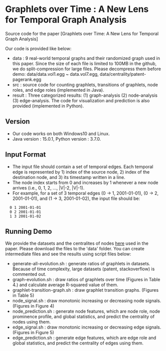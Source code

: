 # Graphlets over Time : A New Lens for Temporal Graph Analysis
Source code for the paper [Graphlets over Time: A New Lens for Temporal Graph Analysis]

Our code is provided like below:
* data : 9 real-world temporal graphs and their randomized graph used in this paper. Since the size of each file is limited to 100MB in the github, we do split-compression for large files. Please decompress them before demo: data/data.vol1.egg ~ data.vol7.egg, data/centrality/patent-pagerank.egg
* src : source code for counting graphlets, transitions of graphlets, node roles, and edge roles (implemented in Java).
* result : Three categorized results: (1) graph-analysis (2) node-analysis (3) edge-analysis. The code for visualization and prediction is also provided (implemented in Python). 

## Version
 * Our code works on both Windows10 and Linux. 
 * Java version : 15.0.1, Python version : 3.7.0.

## Input Format
 * The input file should contain a set of temporal edges. Each temporal edge is represented by 1) index of the source node, 2) index of the destination node, and 3) its timestamp written in a line.
 * The node index starts from 0 and increases by 1 whenever a new node arrives (i.e., 0, 1, 2, ..., |V|-2, |V|-1).
 * For example, for a set of 3 temporal edges (0 → 1, 2001-01-01), (0 → 2, 2001-01-01), and (1 → 3, 2001-01-02), the input file should be: 
```
  0 1 2001-01-01
  0 2 2001-01-01
  1 3 2001-01-02
```

## Running Demo
We provide the datasets and the centralites of nodes [here](https://www.dropbox.com/sh/8vkizmq2mzknav4/AACGR-ZOWHJ4JkLqWWMeZSIGa?dl=0) used in the paper. Please download the files to the 'data' folder. 
You can create intermediate files and see the results using script files below:
 * generate-all-evolution.sh : generate ratios of graphlets in datasets. Because of time complexity, large datasets (patent, stackoverflow) is commented out.
 * graph-evolution.sh : draw ratios of graphlets over time (Figures in Table 4.) and calculate average R-squared value of them. 
 * graphlet-transition-graph.sh : draw graphlet transition graphs. (Figures in Table 5)
 * node_signal.sh :  draw monotonic increasing or decreasing node signals. (Figures in Figure 4)
 * node_prediction.sh : generate node features, which are node role, node prominence profile, and global statistics, and predict the centrality of nodes using them.  
 * edge_signal.sh : draw monotonic increasing or decreasing edge signals. (Figures in Figure 5)
 * edge_prediction.sh : generate edge features, which are edge role and global statistics, and predict the centrality of edges using them.
